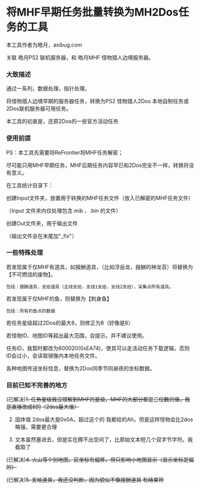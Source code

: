 # 将MHF早期任务批量转换为MH2Dos任务的工具 #

本工具作者为皓月，axibug.com

关联 皓月PS2 联机服务器，和 皓月MHF 怪物猎人边境服务器。

### 大致描述 ###

通过一系列，数据处理，指针处理。

将怪物猎人边境早期的服务器任务，转换为PS2 怪物猎人2Dos 本地自制任务或2Dos联机服务器可用任务。

本工具的初衷是，还原2Dos的一些官方活动任务

### 使用前提 ###

PS：本工具先需要将ReFrontier将MHF任务解密；

尽可能只用MHF早期任务，MHF后期任务内容早已和2Dos完全不一样，转换将没有意义。

在工具统计目录下：

创建Input文件夹，放置用于转换的MHF任务文件（放入已解密的MHF任务文件）

（Input 文件夹内仅处理包含.mib 、.bin 的文件）

创建Out文件夹，用于输出文件

（输出文件会在末尾加"_fix"）

### 一些特殊处理 ###

若发现属于仅MHF有道具，如报酬道具，（比如浮岳龙，报酬的神龙苔）将替换为【不可燃烧的废物】。

	包括：报酬道具，支给道具（主线支给，支线1支给，支线2支给），采集点所有道具。

若发现属于仅MHF的鱼，则替换为【刺身鱼】
	
	包括：所有钓鱼点的数据

若任务星级超过2Dos的最大8，则修正为8（好像是8）

若怪物ID、地图ID等超出最大范围，会提示。并不建议使用。

任务ID，我暂时都改为600020(0xEA74)，使其可以走活动任务下载逻辑，否则ID会过小，会读取镜像内本地任务文件。

各种地图传送坐标信息，替换为2Dos同季节同昼夜的坐标数据。


### 目前已知不完善的地方 ###

(已解决)~~1. 任务星级我没理解到MHF的星级，MHF的大部分都是三位数的值，我是直接改成8的（2dos最大值）~~

2. 固体值 2dos最大是0x0A，超过这个的 我都给的Ah，但是这样怪物会比2dos略强，需要更合理

3. 文本虽然塞进去，但是实在腾不出空间了，比原始文本短几个双字节字符。我截取了

(已解决)~~4. 火山等个别地图，区坐标有偏移，但只影响小地图显示（显示坐标是偏的）~~

(已解决)~~5. 支给道具，我还没判断，因为貌似不像报酬道具 有结束符~~

